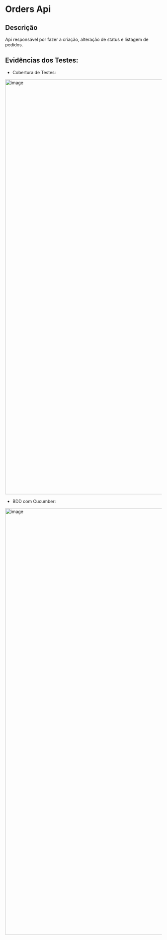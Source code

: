 # Orders Api

## Descrição
Api responsável por fazer a criação, alteração de status e listagem de pedidos.

## Evidências dos Testes:

- Cobertura de Testes:
<img width="1334" alt="image" src="https://github.com/AlexJFerreira/techchallenge-order/assets/14243378/869df9e9-0f3e-4267-bd35-3e2da4d5d92b">

- BDD com Cucumber:
<img width="1371" alt="image" src="https://github.com/AlexJFerreira/techchallenge-order/assets/14243378/bd2af92f-a5df-4976-ac11-6a46985607c7">
